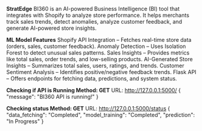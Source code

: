 **StratEdge** 
BI360 is an AI-powered Business Intelligence (BI) tool that integrates with Shopify to analyze store performance. It helps merchants track sales trends, detect anomalies, analyze customer feedback, and generate AI-powered store insights.


**ML Model Features**
 Shopify API Integration – Fetches real-time store data (orders, sales, customer feedback).
 Anomaly Detection – Uses Isolation Forest to detect unusual sales patterns.
 Sales Insights – Provides metrics like total sales, order trends, and low-selling products.
 AI-Generated Store Insights – Summarizes total sales, users, ratings, and trends.
 Customer Sentiment Analysis – Identifies positive/negative feedback trends.
 Flask API – Offers endpoints for fetching data, predictions, and system status.

**Checking if API is Running
Method: GET**
URL: http://127.0.0.1:5000/
{
    "message": "BI360 API is running!"
}

**Checking status
Method: GET**
URL: http://127.0.0.1:5000/status
{
  "data_fetching": "Completed",
  "model_training": "Completed",
  "prediction": "In Progress"
}


